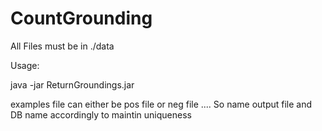 # CountGrounding

All Files must be in ./data

Usage:

java -jar ReturnGroundings.jar <fact file name> <random walk filename> <examples filename> <output filename> <unique DB name>

examples file can either be pos file or neg file .... So name output file and DB name accordingly to maintin uniqueness



